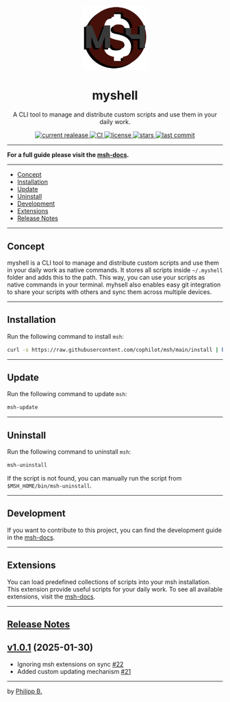 <div align="center">
  <br />
  <img src="assets/logo.png" alt="mshLogo" width="30%"/>
  <h1>myshell</h1>
  <p>
    A CLI tool to manage and distribute custom scripts and use them in your daily work.
  </p>
</div>

<!-- Badges -->
<div align="center">
   <a href="https://github.com/cophilot/msh/releases">
       <img src="https://img.shields.io/github/v/release/cophilot/msh?display_name=tag" alt="current realease" />
   </a>
   <a href="https://github.com/cophilot/msh/actions/workflows/ci.yml">
       <img src="https://github.com/cophilot/msh/actions/workflows/ci.yml/badge.svg" alt="CI" />
   </a>
   <a href="https://github.com/cophilot/msh/blob/master/LICENSE">
       <img src="https://img.shields.io/github/license/cophilot/msh" alt="license" />
   </a>
   <a href="https://github.com/cophilot/msh/stargazers">
       <img src="https://img.shields.io/github/stars/cophilot/msh" alt="stars" />
   </a>
   <a href="https://github.com/cophilot/msh/commits/master">
       <img src="https://img.shields.io/github/last-commit/cophilot/msh" alt="last commit" />
   </a>
</div>

---

**For a full guide please visit the [msh-docs](https://myshell.philipp-bonin.com/).**

---

-   [Concept](#concept)
-   [Installation](#installation)
-   [Update](#update)
-   [Uninstall](#uninstall)
-   [Development](#development)
-   [Extensions](#extensions)
-   [Release Notes](#release-notes)

---

## Concept

myshell is a CLI tool to manage and distribute custom scripts and use them in your daily work as native commands. It stores all scripts inside `~/.myshell` folder and adds this to the path. This way, you can use your scripts as native commands in your terminal. myhsell also enables easy git integration to share your scripts with others and sync them across multiple devices.

---

## Installation

Run the following command to install `msh`:

```bash
curl -s https://raw.githubusercontent.com/cophilot/msh/main/install | bash -s
```

---

## Update

Run the following command to update `msh`:

```bash
msh-update
```

---

## Uninstall

Run the following command to uninstall `msh`:

```bash
msh-uninstall
```

If the script is not found, you can manually run the script from `$MSH_HOME/bin/msh-uninstall`.

---

## Development

If you want to contribute to this project, you can find the development guide in the [msh-docs](https://myshell.philipp-bonin.com/development).

---

## Extensions

You can load predefined collections of scripts into your msh installation. This extension provide useful scripts for your daily work. To see all available extensions, visit the [msh-docs](https://myshell.philipp-bonin.com/extensions).

---

## [Release Notes](https://github.com/cophilot/msh/blob/master/CHANGELOG.md)

## [v1.0.1](https://github.com/cophilot/msh/milestone/3) (2025-01-30)

-   Ignoring msh extensions on sync [#22](https://github.com/cophilot/msh/issues/22)
-   Added custom updating mechanism [#21](https://github.com/cophilot/msh/issues/21)

---

by [Philipp B.](https://github.com/cophilot)
